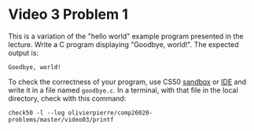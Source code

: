 # Video 3 Problem 1

This is a variation of the "hello world" example program presented in the
lecture. Write a C program displaying "Goodbye, world!". The expected output
is:

```shell
Goodbye, world!
```

To check the correctness of your program, use CS50 [sandbox](sandbox.cs50.io)
or [IDE](ide.cs50.io) and write it in a file named `goodbye.c`. In a terminal,
with that file in the local directory, check with this command:

```shell
check50 -l --log olivierpierre/comp26020-problems/master/video03/printf
```
